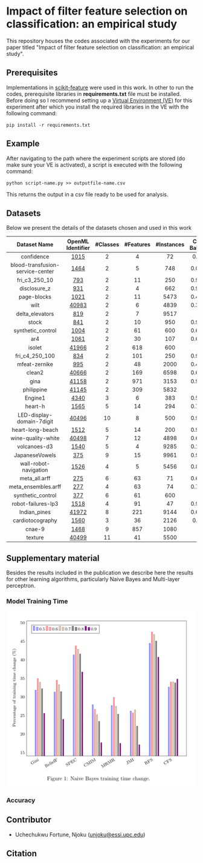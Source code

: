 # Impact of filter feature selection on classification: an empirical study
This repository houses the codes associated with the experiments for our paper titled "Impact of filter feature selection on classification: an empirical study".

## Prerequisites
Implementations in [scikit-feature](https://jundongl.github.io/scikit-feature/index.html) were used in this work. In other to run the codes, prerequisite libraries in **requirements.txt** file must be installed. Before doing so I recommend setting up a [Virtual Environment (VE)](https://docs.python.org/3/library/venv.html) for this experiment after which you install the required libraries in the VE with the following command:
```
pip install -r requirements.txt
```
## Example
After navigating to the path where the experiment scripts are stored (do make sure your VE is activated), a script is executed with the following command:
```
python script-name.py >> outputfile-name.csv
```
This returns the output in a csv file ready to be used for analysis.


## Datasets

Below we present the details of the datasets chosen and used in this work

|           Dataset Name           | OpenML Identifier | #Classes | #Features | #Instances | Class Balance | Factor |
|:--------------------------------:|:-----------------:|:--------:|:---------:|:----------:|:-------------:|:------:|
|            confidence            |        [1015](https://www.openml.org/d/1015)       |     2    |     4     |     72     |     0.055     |  0000  |
| blood-transfusion-service-center |        [1464](https://www.openml.org/d/1464)       |     2    |     5     |     748    |     0.0067    |  0000  |
|           fri_c3_250_10          |        [793](https://www.openml.org/d/793)        |     2    |     11    |     250    |     0.9954    |  0001  |
|           disclosure_z           |        [931](https://www.openml.org/d/931)        |     2    |     4     |     662    |     0.9981    |  0001  |
|            page-blocks           |        [1021](https://www.openml.org/d/1021)       |     2    |     11    |    5473    |     0.4763    |  0010  |
| wilt                             |       [40983](https://www.openml.org/d/40983)       |     2    |     6     |    4839    |     0.3029    |  0010  |
|            delta_elevators       |        [819](https://www.openml.org/d/819)        |     2    |     7     |    9517    |       1       |  0011  |
|               stock              |        [841](https://www.openml.org/d/841)        |     2    |     10    |     950    |     0.9995    |  0011  |
|           synthetic_control      |        [1004](https://www.openml.org/d/1004)       |     2    |     61    |     600    |     0.6500    |  0100  |
|                  ar4             |        [1061](https://www.openml.org/d/1061)       |     2    |     30    |     107    |     0.6950    |  0100  |
|                isolet            |       [41966](https://www.openml.org/d/41966)       |     2    |    618    |     600    |       1       |  0101  |
|            fri_c4_250_100        |        [834](https://www.openml.org/d/834)        |     2    |    101    |     250    |     0.9896    |  0101  |
|           mfeat-zernike          |        [995](https://www.openml.org/d/995)        |     2    |     48    |    2000    |     0.4690    |  0110  |
|                clean2            |       [40666](https://www.openml.org/d/40666)       |     2    |    169    |    6598    |     0.6201    |  0110  |
|                 gina             |       [41158](https://www.openml.org/d/41158)       |     2    |    971    |    3153    |     0.9998    |  0111  |
|            philippine            |       [41145](https://www.openml.org/d/41145)       |     2    |    309    |    5832    |       1       |  0111  |
|              Engine1             |        [4340](https://www.openml.org/d/4340)       |     3    |     6     |     383    |     0.5905    |  1000  |
|              heart-h             |        [1565](https://www.openml.org/d/1565)       |     5    |     14    |     294    |     0.7065    |  1000  |
|     LED-display-domain-7digit    |       [40496](https://www.openml.org/d/40496)       |    10    |     8     |     500    |     0.9971    |  1001  |
|         heart-long-beach         |        [1512](https://www.openml.org/d/1512)       |     5    |     14    |     200    |     0.9365    |  1001  |
|        wine-quality-white        |       [40498](https://www.openml.org/d/40498)       |     7    |     12    |    4898    |     0.6632    |  1010  |
|           volcanoes-d3           |        [1540](https://www.openml.org/d/1540)       |     5    |     4     |    9285    |     0.1761    |  1010  |
|          JapaneseVowels          |        [375](https://www.openml.org/d/375)        |     9    |     15    |    9961    |     0.9881    |  1011  |
|       wall-robot-navigation      |        [1526](https://www.openml.org/d/1526)       |     4    |     5     |    5456    |     0.8573    |  1011  |
|           meta_all.arff          |        [275](https://www.openml.org/d/275)        |     6    |     63    |     71     |     0.6913    |  1100  |
|        meta_ensembles.arff       |        [277](https://www.openml.org/d/277)        |     4    |     63    |     74     |     0.7719    |  1100  |
|         synthetic_control        |        [377](https://www.openml.org/d/377)        |     6    |     61    |     600    |       1       |  1101  |
|        robot-failures-lp3        |        [1518](https://www.openml.org/d/1518)       |     4    |     91    |     47     |     0.9102    |  1101  |
|           Indian_pines           |       [41972](https://www.openml.org/d/41972)       |     8    |    221    |    9144    |     0.6941    |  1110  |
|         cardiotocography         |        [1560](https://www.openml.org/d/1560)       |     3    |     36    |    2126    |     0.614     |  1110  |
|              cnae-9              |        [1468](https://www.openml.org/d/1468)       |     9    |    857    |    1080    |       1       |  1111  |
|              texture             |       [40499](https://www.openml.org/d/40499)       |    11    |     41    |    5500    |       1       |  1111  |

## Supplementary material
Besides the results included in the publication we describe here the results for other learning algorithms, particularly Naive Bayes and Multi-layer perceptron.
### Model Training Time
![Naive bayes training time](images/nb_time.png)
### Accuracy
## Contributor
- Uchechukwu Fortune, Njoku (unjoku@essi.upc.edu)

## Citation
